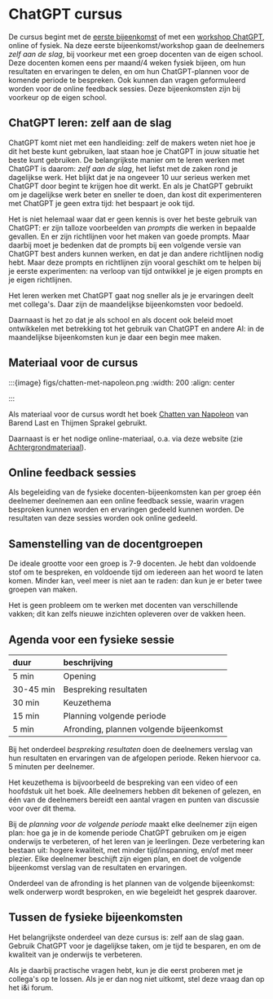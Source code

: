 # ChatGPT cursus

De cursus begint met de [eerste bijeenkomst](bijeenkomst-1) of met een [workshop ChatGPT](workshop-chatgpt), online of fysiek.
Na deze eerste bijeenkomst/workshop gaan de deelnemers *zelf aan de slag*, bij voorkeur met een groep docenten van de eigen school.
Deze docenten komen eens per maand/4 weken fysiek bijeen, om hun resultaten en ervaringen te delen, en om hun ChatGPT-plannen voor de komende periode te bespreken. Ook kunnen dan vragen geformuleerd worden voor de online feedback sessies. Deze bijeenkomsten zijn bij voorkeur op de eigen school.


## ChatGPT leren: zelf aan de slag

ChatGPT komt niet met een handleiding: zelf de makers weten niet hoe je dit het beste kunt gebruiken, laat staan hoe je ChatGPT in jouw situatie het beste kunt gebruiken.
De belangrijkste manier om te leren werken met ChatGPT is daarom: *zelf aan de slag*, het liefst met de zaken rond je dagelijkse werk. Het blijkt dat je na ongeveer 10 uur serieus werken met ChatGPT door begint te krijgen hoe dit werkt.
En als je ChatGPT gebruikt om je dagelijkse werk beter en sneller te doen, dan kost dit experimenteren met ChatGPT je geen extra tijd: het bespaart je ook tijd.

Het is niet helemaal waar dat er geen kennis is over het beste gebruik van ChatGPT: er zijn talloze voorbeelden van *prompts* die werken in bepaalde gevallen. En er zijn richtlijnen voor het maken van goede prompts. Maar daarbij moet je bedenken dat de prompts bij een volgende versie van ChatGPT best anders kunnen werken, en dat je dan andere richtlijnen nodig hebt. Maar deze prompts en richtlijnen zijn vooral geschikt om te helpen bij je eerste experimenten: na verloop van tijd ontwikkel je je eigen prompts en je eigen richtlijnen.

Het leren werken met ChatGPT gaat nog sneller als je je ervaringen deelt met collega's. Daar zijn de maandelijkse bijeenkomsten voor bedoeld. 

Daarnaast is het zo dat je als school en als docent ook beleid moet ontwikkelen met betrekking tot het gebruik van ChatGPT en andere AI: in de maandelijkse bijeenkomsten kun je daar een begin mee maken.

## Materiaal voor de cursus

:::{image} figs/chatten-met-napoleon.png
:width: 200
:align: center

:::

Als materiaal voor de cursus wordt het boek [Chatten van Napoleon](https://www.bol.com/nl/nl/p/chatten-met-napoleon/9300000152319690) van Barend Last en Thijmen Sprakel gebruikt. 

Daarnaast is er het nodige online-materiaal, o.a. via deze website (zie [Achtergrondmateriaal](achtergrond)).

## Online feedback sessies

Als begeleiding van de fysieke docenten-bijeenkomsten kan per groep één deelnemer deelnemen aan een online feedback sessie,
waarin vragen besproken kunnen worden en ervaringen gedeeld kunnen worden. 
De resultaten van deze sessies worden ook online gedeeld.

## Samenstelling van de docentgroepen

De ideale grootte voor een groep is 7-9 docenten. Je hebt dan voldoende stof om te bespreken, en voldoende tijd om iedereen aan het woord te laten komen. Minder kan, veel meer is niet aan te raden: dan kun je er beter twee groepen van maken.

Het is geen probleem om te werken met docenten van verschillende vakken; dit kan zelfs nieuwe inzichten opleveren over de vakken heen.

## Agenda voor een fysieke sessie

| duur   | beschrijving |
| :---   | :--- |
| 5 min  | Opening |
| 30-45 min | Bespreking resultaten |
| 30 min | Keuzethema |
| 15 min | Planning volgende periode |
| 5 min  | Afronding, plannen volgende bijeenkomst |

Bij het onderdeel *bespreking resultaten* doen de deelnemers verslag van hun resultaten en ervaringen van de afgelopen periode.
Reken hiervoor ca. 5 minuten per deelnemer.

Het keuzethema is bijvoorbeeld de bespreking van een video of een hoofdstuk uit het boek. Alle deelnemers hebben dit bekenen of gelezen, en één van de deelnemers bereidt een aantal vragen en punten van discussie voor over dit thema.

Bij de *planning voor de volgende periode* maakt elke deelnemer zijn eigen plan: hoe ga je in de komende periode ChatGPT gebruiken om je eigen onderwijs te verbeteren, of het leren van je leerlingen.
Deze verbetering kan bestaan uit: hogere kwaliteit, met minder tijd/inspanning, en/of met meer plezier.
Elke deelnemer beschijft zijn eigen plan, en doet de volgende bijeenkomst verslag van de resultaten en ervaringen.

Onderdeel van de afronding is het plannen van de volgende bijeenkomst: welk onderwerp wordt besproken, en wie begeleidt het gesprek daarover.

## Tussen de fysieke bijeenkomsten

Het belangrijkste onderdeel van deze cursus is: zelf aan de slag gaan. Gebruik ChatGPT voor je dagelijkse taken, om je tijd te besparen, en om de kwaliteit van je onderwijs te verbeteren.

Als je daarbij practische vragen hebt, kun je die eerst proberen met je collega's op te lossen. Als je er dan nog niet uitkomt, stel deze vraag dan op het i&i forum.

